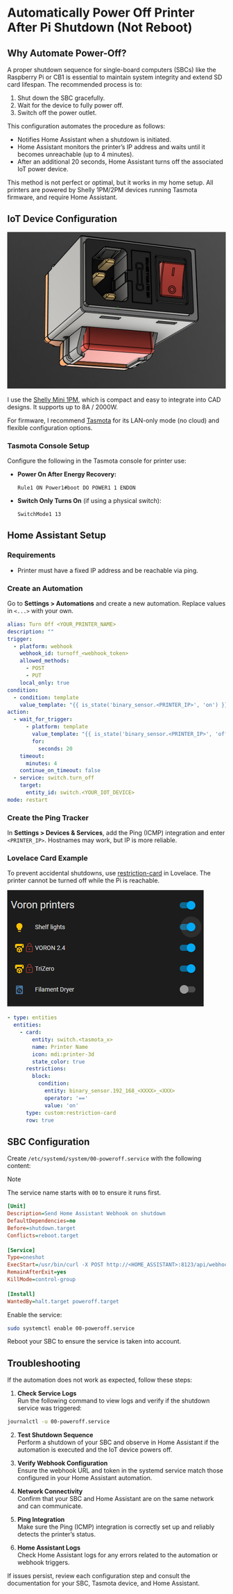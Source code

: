 # Automatically Power Off Printer After Pi Shutdown (Not Reboot)

## Why Automate Power-Off?

A proper shutdown sequence for single-board computers (SBCs) like the Raspberry Pi or CB1 is essential to maintain system integrity and extend SD card lifespan. The recommended process is to:

1. Shut down the SBC gracefully.
2. Wait for the device to fully power off.
3. Switch off the power outlet.

This configuration automates the procedure as follows:

- Notifies Home Assistant when a shutdown is initiated.
- Home Assistant monitors the printer’s IP address and waits until it becomes unreachable (up to 4 minutes).
- After an additional 20 seconds, Home Assistant turns off the associated IoT power device.

This method is not perfect or optimal, but it works in my home setup. All printers are powered by Shelly 1PM/2PM devices running Tasmota firmware, and require Home Assistant.

## IoT Device Configuration

![Power inlet](../images/power_inlet.png)

I use the [Shelly Mini 1PM](https://www.shelly.com/fr/products/shelly-1pm-mini-gen3), which is compact and easy to integrate into CAD designs. It supports up to 8A / 2000W.

For firmware, I recommend [Tasmota](https://staars.github.io/docs/) for its LAN-only mode (no cloud) and flexible configuration options.

### Tasmota Console Setup

Configure the following in the Tasmota console for printer use:

- **Power On After Energy Recovery:**
  ```
  Rule1 ON Power1#boot DO POWER1 1 ENDON
  ```

- **Switch Only Turns On** (if using a physical switch):
  ```
  SwitchMode1 13
  ```


## Home Assistant Setup

### Requirements

- Printer must have a fixed IP address and be reachable via ping.

### Create an Automation

Go to **Settings > Automations** and create a new automation. Replace values in `<...>` with your own.

```yaml
alias: Turn Off <YOUR_PRINTER_NAME>
description: ""
trigger:
  - platform: webhook
    webhook_id: turnoff_<webhook_token>
    allowed_methods:
      - POST
      - PUT
    local_only: true
condition:
  - condition: template
    value_template: "{{ is_state('binary_sensor.<PRINTER_IP>', 'on') }}"
action:
  - wait_for_trigger:
      - platform: template
        value_template: "{{ is_state('binary_sensor.<PRINTER_IP>', 'off') }}"
        for:
          seconds: 20
    timeout:
      minutes: 4
    continue_on_timeout: false
  - service: switch.turn_off
    target:
      entity_id: switch.<YOUR_IOT_DEVICE>
mode: restart
```

### Create the Ping Tracker

In **Settings > Devices & Services**, add the Ping (ICMP) integration and enter `<PRINTER_IP>`. Hostnames may work, but IP is more reliable.

### Lovelace Card Example

To prevent accidental shutdowns, use [restriction-card](https://github.com/iantrich/restriction-card) in Lovelace. The printer cannot be turned off while the Pi is reachable.

![Lovelace card](../images/lovelace_card.png)

```yaml
- type: entities
  entities:
    - card:
        entity: switch.<tasmota_x>
        name: Printer Name
        icon: mdi:printer-3d
        state_color: true
      restrictions:
        block:
          condition:
            entity: binary_sensor.192_168_<XXXX>_<XXX>
            operator: '=='
            value: 'on'
      type: custom:restriction-card
      row: true
```

## SBC Configuration

Create `/etc/systemd/system/00-poweroff.service` with the following content:

> [!NOTE]
> The service name starts with `00` to ensure it runs first.

```ini
[Unit]
Description=Send Home Assistant Webhook on shutdown
DefaultDependencies=no
Before=shutdown.target
Conflicts=reboot.target

[Service]
Type=oneshot
ExecStart=/usr/bin/curl -X POST http://<HOME_ASSISTANT>:8123/api/webhook/turnoff_<webhook_token>
RemainAfterExit=yes
KillMode=control-group

[Install]
WantedBy=halt.target poweroff.target
```

Enable the service:

```sh
sudo systemctl enable 00-poweroff.service
```
Reboot your SBC to ensure the service is taken into account.

## Troubleshooting

If the automation does not work as expected, follow these steps:

1. **Check Service Logs**  
  Run the following command to view logs and verify if the shutdown service was triggered:
  ```sh
  journalctl -u 00-poweroff.service
  ```

2. **Test Shutdown Sequence**  
  Perform a shutdown of your SBC and observe in Home Assistant if the automation is executed and the IoT device powers off.

3. **Verify Webhook Configuration**  
  Ensure the webhook URL and token in the systemd service match those configured in your Home Assistant automation.

4. **Network Connectivity**  
  Confirm that your SBC and Home Assistant are on the same network and can communicate.

5. **Ping Integration**  
  Make sure the Ping (ICMP) integration is correctly set up and reliably detects the printer’s status.

6. **Home Assistant Logs**  
  Check Home Assistant logs for any errors related to the automation or webhook triggers.

If issues persist, review each configuration step and consult the documentation for your SBC, Tasmota device, and Home Assistant.

